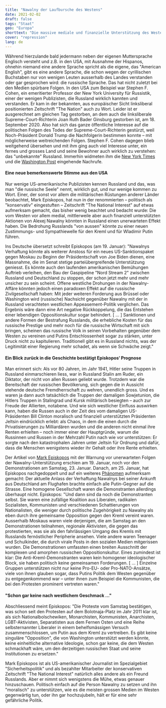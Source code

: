 ```yaml
---
title: "Nawalny der Laufbursche des Westens"
date: 2021-02-02
draft: false
tags: "Staat"
geo: "Europa"
shorttext: "Die massive mediale und finanzielle Unterstützung des Westens zugunsten Nawalnys kann einen unbeabsichtigten Effekt haben."
cover: "repression"
lang: de
---
```


Während hierzulande bald jedermann neben der eigenen Muttersprache Englisch versteht und z.B. in den USA, mit Ausnahme der Hispanos, ohnehin niemand eine andere Sprache spricht als die eigene, das "American English", gibt es eine andere Sprache, die schon wegen der cyrillischen Buchstaben nur von wenigen Leuten ausserhalb des Landes verstanden oder gar gesprochen wird: die russische Sprache. Das hat nicht zuletzt bei den Medien spürbare Folgen. In den USA zum Beispiel war Stephen F. Cohen, ein emeritierter Professor der New York University für Russistik, einer der wenigen Publizisten, die Russland wirklich kannten und verstanden. Er kam in der bekannten, aus europäischer Sicht linksliberal positionierten Zeitschrift "The Nation" auch zu Wort. Leider ist er ausgerechnet am gleichen Tag gestorben, an dem auch die linksliberale Supreme-Court-Richterin Joan Ruth Bader Ginsburg  gestorben ist, am 18. September 2020. Also hat sich das ganze öffentliche Interesse auf die politischen Folgen des Todes der Supreme-Court-Richterin gestürzt, weil Noch-Präsident Donald Trump die Nachfolgerin bestimmen konnte – mit möglicherweise weitreichenden Folgen. Stephen F. Cohen dagegen blieb weitgehend übersehen und mit ihm ging auch viel Interesse unter, ein fernes und grosses Land und seine Bewohner auch wirklich zu verstehen: das "unbekannte" Russland. Immerhin widmeten ihm die [New York Times](https://www.nytimes.com/2020/09/18/books/stephen-cohen-dead.html "Stephen F. Cohen, Influential Historian of Russia, Dies at 81") und die [Washington Post](https://www.washingtonpost.com/local/obituaries/stephen-f-cohen-historian-of-soviet-union-whose-revisionist-views-influenced-gorbachev-dies-at-81/2020/09/22/b793bd30-fc29-11ea-b555-4d71a9254f4b_story.html "Stephen F. Cohen, historian of Soviet Union whose revisionist views influenced Gorbachev, dies at 81") eingehende Nachrufe.

#### Eine neue bemerkenswerte Stimme aus den USA

Nur wenige US-amerikanische Publizisten kennen Russland und das, was man "die russische Seele" nennt, wirklich gut, und nur wenige kommen zu Wort. Einer, der sonst vor allem die militärischen Rüstungen anderer Länder beobachtet, Mark Episkopos, hat nun in der renommierten – politisch als "konservativ" eingestuften – Zeitschrift "The National Interest" auf etwas aufmerksam gemacht, das bisher wenig beachtet und bedacht wurde: Die vom Westen vor allem medial, mittlerweile aber auch finanziell unterstützten Aktionen von Alexej Nawalny könnten in Russland einen unerwarteten Effekt haben. Die Bedrohung Russlands "von aussen" könnte zu einer neuen Zustimmungs- und Sympathiewelle für den Kreml und für Wladimir Putin führen.

Ins Deutsche übersetzt schreibt Episkopos (am 19. Januar): "Nawalnys Verhaftung könnte als weiterer Anstoss für ein neues US-Sanktionspaket gegen Moskau zu Beginn der Präsidentschaft von Joe Biden dienen, eine Massnahme, die im Senat stetige parteiübergreifende Unterstützung geniesst. Es könnte auch den laufenden amerikanischen Bemühungen Auftrieb verleihen, den Bau der Gaspipeline "Nord Stream 2" zwischen Russland und Deutschland zu stoppen, der schon jetzt mehr und mehr unsicher zu sein scheint. Offene westliche Drohungen in der Nawalny-Affäre könnten jedoch einen paradoxen Effekt auf die russische Zivilgesellschaft haben: Mit jeder weiteren Forderung aus Brüssel oder Washington wird (russische) Nachsicht gegenüber Nawalny mit der in Russland verachteten westlichen Appeasement-Politik verglichen. Das Ergebnis wäre dann eine Art negative Rückkoppelung, die das Entstehen einer lebendigen Oppositionskultur sogar behindert. [ … ] Sanktionen und andere Formen der Bestrafung Russlands, die erhebliche Kosten für das russische Prestige und mehr noch für die russische Wirtschaft mit sich bringen, scheinen das russische Volk in seinen Vorbehalten gegenüber dem Westen zu vereinen und Putins Entschlossenheit sogar zu stärken, unter Druck nicht zu kapitulieren. Traditionell gibt es in Russland nichts, was der Legitimität einer Regierung mehr schadet, als wenn sie Schwäche zeigt."

#### Ein Blick zurück in die Geschichte bestätigt Episkopos‘ Prognose

Man erinnert sich: Als vor 80 Jahren, im Jahr 1941, Hitler seine Truppen in Russland einmarschieren liess, war in Russland Stalin am Ruder, ein Diktator, der nicht von allen Russen geliebt wurde. Trotzdem war die Bereitschaft der russischen Bevölkerung, sich gegen die in Aussicht stehende deutsche Fremdherrschaft zu wehren, unendlich gross. Und es waren ja dann auch tatsächlich die Truppen der damaligen Sowjetunion, die Hitlers Truppen in Stalingrad und Kursk militärisch besiegten – auch zur Freude der Allierten, notabene. Und wie sich westlicher Einfluss auswirken kann, haben die Russen auch in der Zeit des vom damaligen US-Präsidenten Bill Clinton moralisch und finanziell unterstützten Präsidenten Jeltsin eindrücklich erlebt: als Chaos, in dem die einen durch die Privatisierungen zu Milliardären wurden und die anderen nicht einmal ihre Renten erhielten – noch immer einer der Hauptgründe, warum die Russinnen und Russen in der Mehrzahl Putin nach wie vor unterstützen: Er sorgte nach den katastrophalen Jahren unter Jeltsin für Ordnung und dafür, dass die Menschen wenigstens wieder ihr Gehalt oder ihre Rente erhielten.

Der Artikel von [Mark Episkopos](https://nationalinterest.org/feature/what-navalny-arrest-means-russia-and-west-176666 "What the Navalny Arrest Means for Russia and the West") mit der Warnung vor unerwarteten Folgen der Nawalny-Unterstützung erschien am 19. Januar, noch vor den Demonstrationen am Samstag, 23. Januar. Danach, am 25. Januar, hat Episkopos nachgedoppelt und auf ein weiteres [Phänomen](https://nationalinterest.org/feature/truth-behind-russia%E2%80%99s-navalny-protests-177067 "The Truth Behind Russia’s Navalny Protests") aufmerksam gemacht: Der aktuelle Anlass der Verhaftung Nawalnys bei seiner Ankunft aus Deutschland am Flughafen brachte einfach alle Putin-Gegner auf die Strasse. Eine homogene Gesellschaft waren die Demonstranten allerdings überhaupt nicht. Episkopos: "Und dann sind da noch die Demonstranten selbst. Sie waren eine zufällige Koalition aus Liberalen, radikalen Sozialisten, Kommunisten und verschiedenen Schattierungen von Nationalisten, die weniger durch politische Zugehörigkeit zu Nawalny als eben durch ihre gemeinsame Opposition gegen den Kreml vereint waren. Ausserhalb Moskaus waren viele derjenigen, die am Samstag an den Demonstrationen teilnahmen, regionale Aktivisten, die gegen das protestierten, was sie als den fahrlässigen Umgang des Kremls mit Russlands fernöstlicher Peripherie ansehen. Viele andere waren Teenager und Schulkinder, die durch virale Posts in den sozialen Medien mitgerissen wurden. Die Demonstrationen umfassten einen breiten Ausschnitt der komplexen und amorphen russischen Oppositionskultur. Eines zumindest ist klar: Die Anti-Kreml-Demonstranten waren kein homogener ideologischer Block, sie haben politisch keine gemeinsamen Forderungen. [ … ] Einzelne Gruppen unterstützen nicht nur keine Pro-EU- oder Pro-NATO-Ansätze, viele von ihnen glauben sogar, dass Putins Politik dem Westen gegenüber zu entgegenkommend war – unter ihnen zum Beispiel die Kommunisten, die bei den Protesten prominent vertreten waren."

#### "Schon gar keine nach westlichem Geschmack …"

Abschliessend meint Episkopos: "Die Proteste vom Samstag bestätigen, was schon seit den Protesten auf dem Bolotnaja-Platz im Jahr 2011 klar ist, als sich Nationalbolschewiken, Monarchisten, Kommunisten, Anarchisten, LGBT-Aktivisten, Separatisten aus dem Fernen Osten und eine Reihe selbsternannter Liberaler in einem behelfsmässigen Versuch zusammenschlossen, um Putin aus dem Kreml zu vertreiben. Es gibt keine singuläre "Opposition", die von Washington unterstützt werden könnte, keine einheitliche alternative Ideologie, schon gar keine, die dem Westen schmackhaft wäre, um den derzeitigen russischen Staat und seine Institutionen zu ersetzen."

Mark Episkopos ist als US-amerikanischer Journalist im Spezialgebiet "Sicherheitspolitik" und als bezahlter Mitarbeiter der konservativen Zeitschrift "The National Interest" natürlich alles andere als ein Freund Russlands. Aber er nimmt sich wenigstens die Mühe, etwas genauer hinzuschauen.  Politisch einfach auf die Person Nawalny zu setzen und ihn "moralisch" zu unterstützen, wie es die meisten grossen Medien im Westen gegenwärtig tun, oder ihn gar hochzujubeln, hält er für eine sehr gefährliche Politik.
